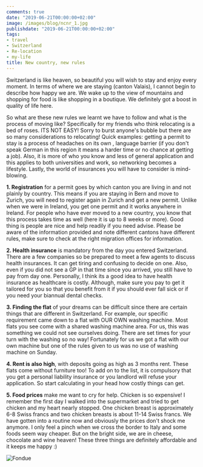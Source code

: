 ```yaml
---
comments: true
date: "2019-06-21T00:00:00+02:00"
image: /images/blog/ncnr_1.jpg
publishdate: "2019-06-21T00:00:00+02:00"
tags:
- travel
- Switzerland
- Re-location
- my-life
title: New country, new rules
---
```

Switzerland is like heaven, so beautiful you will wish to stay and enjoy every moment. In terms of where we are staying (canton Valais), I cannot begin to describe how happy we are. We wake up to the view of mountains and shopping for food is like shopping in a boutique. We definitely got a boost in quality of life here.

So what are these new rules we learnt we have to follow and what is the process of moving like? Specifically for my friends who think relocating is a bed of roses. ITS NOT EASY! Sorry to burst anyone's bubble but there are so many considerations to relocating! Quick examples: getting a permit to stay is a process of headaches on its own , language barrier (if you don't speak German in this region it means a harder time or no chance at getting a job). Also, it is more of who you know and less of general application and this applies to both universities and work, so networking becomes a lifestyle. Lastly, the world of insurances you will have to consider is mind-blowing. 

**1. Registration** for a permit goes by which canton you are living in and not plainly by country. This means if you are staying in Bern and move to Zurich, you will need to register again in Zurich and get a new permit. Unlike when we were in Ireland, you get one permit and it works anywhere in Ireland. For people who have ever moved to a new country, you know that this process takes time as well (here it is up to 8 weeks or more). Good thing is people are nice and help readily if you need advise. Please be aware of the information provided and note different cantons have different rules, make sure to check at the right migration offices for information. 

**2. Health insurance** is mandatory from the day you entered Switzerland. There are a few companies so be prepared to meet a few agents to discuss health insurances. It can get tiring and confusing to decide on one. Also, even if you did not see a GP in that time since you arrived, you still have to pay from day one. Personally, I think its a good idea to have health insurance as healthcare is costly. Although, make sure you pay to get it tailored for you so that you benefit from it if you should ever fall sick or if you need your biannual dental checks. 

**3. Finding the flat** of your dreams can be difficult since there are certain things that are different in Switzerland. For example, our specific requirement came down to a flat with OUR OWN washing machine. Most flats you see come with a shared washing machine area. For us, this was something we could not see ourselves doing. There are set times for your turn with the washing so no way! Fortunately for us we got a flat with our own machine but one of the rules given to us was no use of washing machine on Sunday. 

**4. Rent is also high**, with deposits going as high as 3 months rent. These flats come without furniture too! To add on to the list, it is compulsory that you get a personal liability insurance or you landlord will refuse your application. So start calculating in your head how costly things can get. 

**5. Food prices** make me want to cry for help. Chicken is so expensive! I remember the first day I walked into the supermarket and tried to get chicken and my heart nearly stopped. One chicken breast is approximately 6-8 Swiss francs and two chicken breasts is about 11-14 Swiss francs. We have gotten into a routine now and obviously the prices don't shock me anymore. I only feel a pinch when we cross the border to Italy and some foods seem way cheaper. But on the bright side, we are in cheese, chocolate and wine heaven! These three things are definitely affordable and it keeps me happy :) 

![Fondue](/globefoodiebooktrotter/images/blog/ncnr_2.jpg "Fondue-ing")